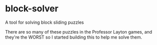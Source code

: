 # block-solver
A tool for solving block sliding puzzles

There are so many of these puzzles in the Professor Layton games, and they're the WORST so I started building this to help me solve them.
